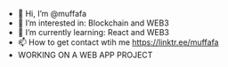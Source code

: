 - 👋 Hi, I’m @muffafa
- 👀 I’m interested in: Blockchain and WEB3
- 🌱 I’m currently learning: React and WEB3    
- 📫 How to get contact wtih me https://linktr.ee/muffafa
- WORKING ON A WEB APP PROJECT
<!---
muffafa/muffafa is a ✨ special ✨ repository because its `README.md` (this file) appears on your GitHub profile.
You can click the Preview link to take a look at your changes.
--->
